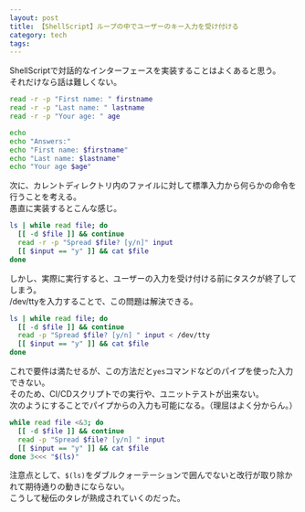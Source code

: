 ```yaml
---
layout: post
title: 【ShellScript】ループの中でユーザーのキー入力を受け付ける
category: tech
tags:
---
```


ShellScriptで対話的なインターフェースを実装することはよくあると思う。  
それだけなら話は難しくない。

```bash
read -r -p "First name: " firstname
read -r -p "Last name: " lastname
read -r -p "Your age: " age

echo
echo "Answers:"
echo "First name: $firstname"
echo "Last name: $lastname"
echo "Your age $age"
```

次に、カレントディレクトリ内のファイルに対して標準入力から何らかの命令を行うことを考える。  
愚直に実装するとこんな感じ。

```bash
ls | while read file; do
  [[ -d $file ]] && continue
  read -r -p "Spread $file? [y/n]" input
  [[ $input == "y" ]] && cat $file
done
```

しかし、実際に実行すると、ユーザーの入力を受け付ける前にタスクが終了してしまう。  
/dev/ttyを入力することで、この問題は解決できる。

```bash
ls | while read file; do
  [[ -d $file ]] && continue
  read -p "Spread $file? [y/n] " input < /dev/tty
  [[ $input == "y" ]] && cat $file
done
```

これで要件は満たせるが、この方法だと`yes`コマンドなどのパイプを使った入力できない。  
そのため、CI/CDスクリプトでの実行や、ユニットテストが出来ない。  
次のようにすることでパイプからの入力も可能になる。（理屈はよく分からん。）

```bash
while read file <&3; do
  [[ -d $file ]] && continue
  read -p "Spread $file? [y/n] " input
  [[ $input == "y" ]] && cat $file
done 3<<< "$(ls)"
```

注意点として、`$(ls)`をダブルクォーテーションで囲んでないと改行が取り除かれて期待通りの動きにならない。  
こうして秘伝のタレが熟成されていくのだった。
